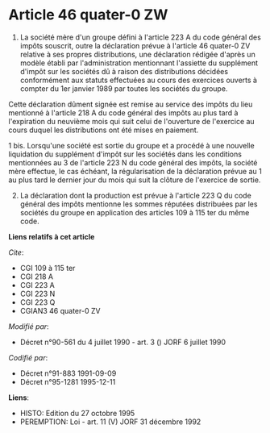 # Article 46 quater-0 ZW

1. La société mère d'un groupe défini à l'article 223 A du code général des impôts souscrit, outre la déclaration prévue à
l'article 46 quater-0 ZV relative à ses propres distributions, une déclaration rédigée d'après un modèle établi par
l'administration mentionnant l'assiette du supplément d'impôt sur les sociétés dû à raison des distributions décidées
conformément aux statuts effectuées au cours des exercices ouverts à compter du 1er janvier 1989 par toutes les sociétés du
groupe.

Cette déclaration dûment signée est remise au service des impôts du lieu mentionné à l'article 218 A du code général des
impôts au plus tard à l'expiration du neuvième mois qui suit celui de l'ouverture de l'exercice au cours duquel les
distributions ont été mises en paiement.

1 bis. Lorsqu'une société est sortie du groupe et a procédé à une nouvelle liquidation du supplément d'impôt sur les sociétés
dans les conditions mentionnées au 3 de l'article 223 N du code général des impôts, la société mère effectue, le cas échéant,
la régularisation de la déclaration prévue au 1 au plus tard le dernier jour du mois qui suit la clôture de l'exercice de
sortie.

2. La déclaration dont la production est prévue à l'article 223 Q du code général des impôts mentionne les sommes réputées
distribuées par les sociétés du groupe en application des articles 109 à 115 ter du même code.

**Liens relatifs à cet article**

_Cite_:

  - CGI 109 à 115 ter
  - CGI 218 A
  - CGI 223 A
  - CGI 223 N
  - CGI 223 Q
  - CGIAN3 46 quater-0 ZV

_Modifié par_:

  - Décret n°90-561 du 4 juillet 1990 - art. 3 () JORF 6 juillet 1990

_Codifié par_:

  - Décret n°91-883 1991-09-09
  - Décret n°95-1281 1995-12-11

**Liens**:

  - HISTO: Edition du 27 octobre 1995
  - PEREMPTION: Loi - art. 11 (V) JORF 31 décembre 1992
